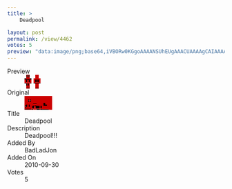 ```yaml
---
title: >
    Deadpool

layout: post
permalink: /view/4462
votes: 5
preview: "data:image/png;base64,iVBORw0KGgoAAAANSUhEUgAAACUAAAAgCAIAAAAaMSbnAAAABnRSTlMA/wD/AP5AXyvrAAAA9ElEQVRIie2WXQ6EIAyEO8YTbdn7X4BeabsPRC2/IRsaE7PfU8HCCHYaofqhA8EWiCJdpCGbnAGCrTlvlzcyQhUspKGnqkXgqwegCHz1XGnoxSpw1IvD4Xo9b7KK6J3GGkNzL/Y81+Puegm535dbfs+7F4hKj7+BOGf88+Via5io7xPWD8st3+mwzMy8Vmmk58fenBURJ71bz6f8Kh4nb08eV/NPfta0XV7eJ0QiUSBSZhEJ1S4DcOw78MOe9apD5tRIQZFjmWkINge2HwJb8XYp9v1/ceWvt5bMD7ETL+Tp9/l0vUZ/qdG5/jKzvFufPzCz/Atz11s48MkkCAAAAABJRU5ErkJggg=="
---
```

<dl class="side-by-side">
<dt>Preview</dt>
<dd>
    <img class="preview" src="data:image/png;base64,iVBORw0KGgoAAAANSUhEUgAAACUAAAAgCAIAAAAaMSbnAAAABnRSTlMA/wD/AP5AXyvrAAAA9ElEQVRIie2WXQ6EIAyEO8YTbdn7X4BeabsPRC2/IRsaE7PfU8HCCHYaofqhA8EWiCJdpCGbnAGCrTlvlzcyQhUspKGnqkXgqwegCHz1XGnoxSpw1IvD4Xo9b7KK6J3GGkNzL/Y81+Puegm535dbfs+7F4hKj7+BOGf88+Via5io7xPWD8st3+mwzMy8Vmmk58fenBURJ71bz6f8Kh4nb08eV/NPfta0XV7eJ0QiUSBSZhEJ1S4DcOw78MOe9apD5tRIQZFjmWkINge2HwJb8XYp9v1/ceWvt5bMD7ETL+Tp9/l0vUZ/qdG5/jKzvFufPzCz/Atz11s48MkkCAAAAABJRU5ErkJggg==">
</dd>
<dt>Original</dt>
<dd>
    <img class="preview" src="data:image/png;base64,iVBORw0KGgoAAAANSUhEUgAAAEAAAAAgCAYAAACinX6EAAAAxElEQVR42u3Yhw2AIBAF0H8zuRPTupMGYiEWioJSvsklKhZ4HELECEw9BwhAAAIQgAAEIID7osBzTQPAcdwFgN7WY70xAwjAjyCnQQIQ4IcKH6I4AHiieYDuM6B6ADimPRQI8BaEAGPgg2JekHPlmC0D3gLs98otgIgEVR4fZpwBUEptkQZATuW68cUCpEjTK4BpGEwQoAaAdB+nSocAAR7Gmua54oN1hX9ujek1XWnY/xKXRthlTQ8Bu+eu9mMBUnXQXcy+cKihJM+FiwAAAABJRU5ErkJggg==">
</dd>
<dt>Title</dt>
<dd>Deadpool</dd>
<dt>Description</dt>
<dd>Deadpool!!!</dd>
<dt>Added By</dt>
<dd>BadLadJon</dd>
<dt>Added On</dt>
<dd>2010-09-30</dd>
<dt>Votes</dt>
<dd>5</dd>
</dl>
